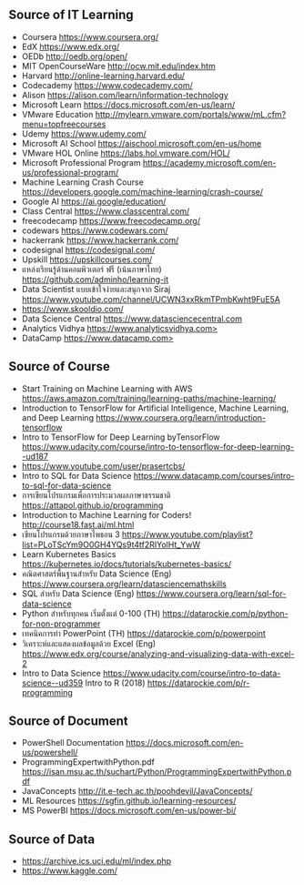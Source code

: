 ## Source of IT Learning
* Coursera <https://www.coursera.org/>
* EdX <https://www.edx.org/>
* OEDb <http://oedb.org/open/>
* MIT OpenCourseWare <http://ocw.mit.edu/index.htm>
* Harvard <http://online-learning.harvard.edu/>
* Codecademy <https://www.codecademy.com/>
* Alison <https://alison.com/learn/information-technology>
* Microsoft Learn <https://docs.microsoft.com/en-us/learn/>
* VMware Education <http://mylearn.vmware.com/portals/www/mL.cfm?menu=topfreecourses>
* Udemy <https://www.udemy.com/>
* Microsoft AI School <https://aischool.microsoft.com/en-us/home>
* VMware HOL Online <https://labs.hol.vmware.com/HOL/>
* Microsoft Professional Program <https://academy.microsoft.com/en-us/professional-program/>
* Machine Learning Crash Course <https://developers.google.com/machine-learning/crash-course/>
* Google AI <https://ai.google/education/>
* Class Central <https://www.classcentral.com/>
* freecodecamp <https://www.freecodecamp.org/>
* codewars <https://www.codewars.com/>
* hackerrank <https://www.hackerrank.com/>
* codesignal <https://codesignal.com/>
* Upskill <https://upskillcourses.com/>
* แหล่งเรียนรู้ด้านคอมพิวเตอร์ ฟรี (เน้นภาษาไทย) <https://github.com/adminho/learning-it>
* Data Scientist แบบเข้าใจง่ายและสนุกจาก Siraj <https://www.youtube.com/channel/UCWN3xxRkmTPmbKwht9FuE5A>
* <https://www.skooldio.com/>
* Data Science Central <https://www.datasciencecentral.com>
* Analytics Vidhya https://www.analyticsvidhya.com>
* DataCamp https://www.datacamp.com>


## Source of Course

* Start Training on Machine Learning with AWS <https://aws.amazon.com/training/learning-paths/machine-learning/>
* Introduction to TensorFlow for Artificial Intelligence, Machine Learning, and Deep Learning <https://www.coursera.org/learn/introduction-tensorflow>
* Intro to TensorFlow for Deep Learning byTensorFlow <https://www.udacity.com/course/intro-to-tensorflow-for-deep-learning--ud187>
* <https://www.youtube.com/user/prasertcbs/>
* Intro to SQL for Data Science <https://www.datacamp.com/courses/intro-to-sql-for-data-science>
* การเขียนโปรแกรมเพื่อการประมวลผลภาษาธรรมชาติ <https://attapol.github.io/programming>
* Introduction to Machine Learning for Coders! <http://course18.fast.ai/ml.html>
* เขียนโปรแกรมด้วยภาษาไพธอน 3 <https://www.youtube.com/playlist?list=PLoTScYm9O0GH4YQs9t4tf2RIYolHt_YwW>
* Learn Kubernetes Basics <https://kubernetes.io/docs/tutorials/kubernetes-basics/>
* คณิตศาสตร์พื้นฐานสำหรับ Data Science (Eng) <https://www.coursera.org/learn/datasciencemathskills>
* SQL สำหรับ Data Science (Eng) <https://www.coursera.org/learn/sql-for-data-science>
* Python สำหรับทุกคน เริ่มตั้งแต่ 0-100 (TH) <https://datarockie.com/p/python-for-non-programmer>
* เทคนิคการทำ PowerPoint (TH) <https://datarockie.com/p/powerpoint>
* วิเคราะห์และแสดงผลข้อมูลด้วย Excel (Eng) <https://www.edx.org/course/analyzing-and-visualizing-data-with-excel-2>
* Intro to Data Science <https://www.udacity.com/course/intro-to-data-science--ud359>
Intro to R (2018) <https://datarockie.com/p/r-programming>

## Source of Document

* PowerShell Documentation <https://docs.microsoft.com/en-us/powershell/>
* ProgrammingExpertwithPython.pdf <https://isan.msu.ac.th/suchart/Python/ProgrammingExpertwithPython.pdf>
* JavaConcepts <http://it.e-tech.ac.th/poohdevil/JavaConcepts/>
* ML Resources <https://sgfin.github.io/learning-resources/>
* MS PowerBI <https://docs.microsoft.com/en-us/power-bi/>

## Source of Data
* <https://archive.ics.uci.edu/ml/index.php>
* <https://www.kaggle.com/>

